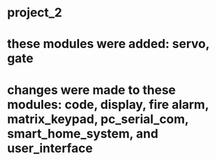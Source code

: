 # project_2
# these modules were added: servo, gate
# changes were made to these modules: code, display, fire alarm, matrix_keypad, pc_serial_com, smart_home_system, and user_interface
